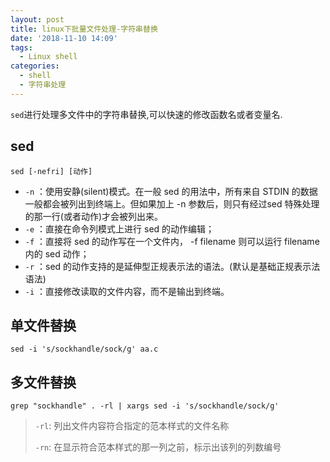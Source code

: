 ```yaml
---
layout: post
title: linux下批量文件处理-字符串替换
date: '2018-11-10 14:09'
tags:
  - Linux shell
categories:
  - shell
  - 字符串处理
---
```


`sed`进行处理多文件中的字符串替换,可以快速的修改函数名或者变量名.

<!--more-->

## sed

```
sed [-nefri] [动作]
```
* `-n` ：使用安静(silent)模式。在一般 sed 的用法中，所有来自 STDIN 的数据一般都会被列出到终端上。但如果加上 -n 参数后，则只有经过sed 特殊处理的那一行(或者动作)才会被列出来。
* `-e` ：直接在命令列模式上进行 sed 的动作编辑；
* `-f` ：直接将 sed 的动作写在一个文件内， -f filename 则可以运行 filename 内的 sed 动作；
* `-r` ：sed 的动作支持的是延伸型正规表示法的语法。(默认是基础正规表示法语法)
* `-i` ：直接修改读取的文件内容，而不是输出到终端。


## 单文件替换

```
sed -i 's/sockhandle/sock/g' aa.c
```

## 多文件替换

```
grep "sockhandle" . -rl | xargs sed -i 's/sockhandle/sock/g'
```
> `-rl`: 列出文件内容符合指定的范本样式的文件名称
> 
> `-rn`: 在显示符合范本样式的那一列之前，标示出该列的列数编号
